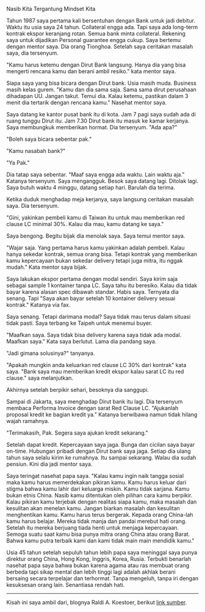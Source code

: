 Nasib Kita Tergantung Mindset Kita

Tahun 1987 saya pertama kali bersentuhan dengan Bank untuk jadi debitur. Waktu itu usia saya 24 tahun. Collateral engga ada. Tapi saya ada long-term kontrak ekspor keranjang rotan. Semua bank minta collateral. Rekening saya untuk dijadikan Personal guarantee engga cukup. Saya bertemu dengan mentor saya. Dia orang Tionghoa. Setelah saya ceritakan masalah saya, dia tersenyum.

"Kamu harus ketemu dengan Dirut Bank langsung. Hanya dia yang bisa mengerti rencana kamu dan berani ambil resiko." kata mentor saya.

Siapa saya yang bisa bicara dengan Dirut bank. Usia masih muda. Business masih kelas gurem. "Kamu dan dia sama saja. Sama sama dirut perusahaan dihadapan UU. Jangan takut. Temui dia. Kalau ketemu, pastikan dalam 3 menit dia tertarik dengan rencana kamu." Nasehat mentor saya.

Saya datang ke kantor pusat bank itu di kota. Jam 7 pagi saya sudah ada di ruang tunggu Dirut itu. Jam 7.30 Dirut bank itu masuk ke kamar kerjanya. Saya membungkuk memberikan hormat. Dia tersenyum. "Ada apa?"

"Boleh saya bicara sebentar pak."

"Kamu nasabah bank?"

"Ya Pak."

Dia tatap saya sebentar. "Maaf saya engga ada waktu. Lain waktu aja.” Katanya tersenyum. Saya mengangguk. Besok saya datang lagi. Ditolak lagi. Saya butuh waktu 4 minggu, datang setiap hari. Barulah dia terima.

Ketika duduk menghadap meja kerjanya, saya langsung ceritakan masalah saya. Dia tersenyum.

"Gini, yakinkan pembeli kamu di Taiwan itu untuk mau memberikan red clause LC minimal 30%. Kalau dia mau, kamu datang ke saya."

Saya bengong. Begitu bijak dia menolak saya. Saya temui mentor saya.

"Wajar saja. Yang pertama harus kamu yakinkan adalah pembeli. Kalau hanya sekedar kontrak, semua orang bisa. Tetapi kontrak yang memberikan kamu kepercayaan bukan sekedar delivery tetapi juga mitra, itu nggak mudah." Kata mentor saya bijak.

Saya lakukan ekspor pertama dengan modal sendiri. Saya kirim saja sebagai sample 1 kontainer tanpa LC. Saya tahu itu beresiko. Kalau dia tidak bayar karena alasan spec dibawah standar. Habis saya. Ternyata dia senang. Tapi "Saya akan bayar setelah 10 kontainer delivery sesuai kontrak." Katanya via fax.

Saya senang. Tetapi darimana modal? Saya tidak mau terus dalam situasi tidak pasti. Saya terbang ke Taipeh untuk menemui buyer.

"Maafkan saya. Saya tidak bisa delivery karena saya tidak ada modal. Maafkan saya." Kata saya berlutut. Lama dia pandang saya.

"Jadi gimana solusinya?" tanyanya.

"Apakah mungkin anda keluarkan red clause LC 30% dari kontrak" kata saya. "Bank saya mau memberikan kredit ekspor kalau sarat LC itu red clause." saya melanjutkan.

Akhirnya setelah berpikir sehari, besoknya dia sanggupi.

Sampai di Jakarta, saya menghadap Dirut bank itu lagi. Dia tersenyum membaca Performa Invoice dengan sarat Red Clause LC. "Ajukanlah proposal kredit ke bagian kredit ya." Katanya berwibawa namun tidak hilang wajah ramahnya.

"Terimakasih, Pak. Segera saya ajukan kredit sekarang."

Setelah dapat kredit. Kepercayaan saya jaga. Bunga dan cicilan saya bayar on-time. Hubungan pribadi dengan Dirut bank saya jaga. Setiap dia ulang tahun saya selalu kirim ke rumahnya. Itu sampai sekarang. Walau dia sudah pensiun. Kini dia jadi mentor saya.

Saya teringat nasehat papa saya. "Kalau kamu ingin naik tangga sosial maka kamu harus memerdekakan pikiran kamu. Kamu harus keluar dari stigma bahwa kamu lahir dari keluarga miskin. Kamu tidak sarjana. Kamu bukan etnis China. Nasib kamu ditentukan oleh pilihan cara kamu berpikir. Kalau pikiran kamu terjebak dengan realitas siapa kamu, maka masalah dan kesulitan akan menelan kamu. Jangan biarkan masalah dan kesulitan menghentikan kamu. Kamu harus terus bergerak. Kepada orang China-lah kamu harus belajar. Mereka tidak manja dan pandai merebut hati orang. Setelah itu mereka berjuang tiada henti untuk menjaga kepercayaan. Semoga suatu saat kamu bisa punya mitra orang China atau orang Barat. Bahwa kamu putra terbaik kami dan kami tidak main main mendidik kamu."

Usia 45 tahun setelah sepuluh tahun lebih papa saya meninggal saya punya direktur orang China, Hong Kong, Inggris, Korea, Rusia. Terbukti benarlah nasehat papa saya bahwa bukan karena agama atau ras membuat orang berbeda tapi sikap mental dan lebih tinggi lagi adalah akhlak berani bersaing secara terpelajar dan terhormat. Tanpa mengeluh, tanpa iri dengan kesuksesan orang lain. Senantiasa rendah hati.

---

Kisah ini saya ambil dari, blognya Raldi A. Koestoer, berikut [link sumber](https://koestoer.wordpress.com/2021/10/22/nasib-kita-tergantung-mindset-kita/).

